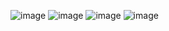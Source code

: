 ![image](https://github.com/tittayy2107/U1114171012/assets/162245787/5c8ff387-5799-482e-9847-7f8e97eb20df)
![image](https://github.com/tittayy2107/U1114171012/assets/162245787/da3fbbe3-0978-4e7f-938b-4ccda8035478)
![image](https://github.com/tittayy2107/U1114171012/assets/162245787/cfb8051f-5ed1-4e69-8182-3fbb5d89a8c2)
![image](https://github.com/tittayy2107/U1114171012/assets/162245787/48750a8d-2739-4932-93fe-42b681ca0cfd)
